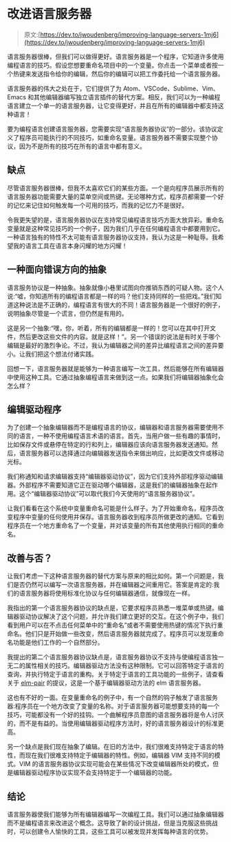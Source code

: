 # 改进语言服务器

> 原文:[https://dev.to/jwoudenberg/improving-language-servers-1mj6](https://dev.to/jwoudenberg/improving-language-servers-1mj6)

语言服务器很棒，但我们可以做得更好。语言服务器是一个程序，它知道许多使用编程语言的技巧。假设您想要重命名项目中的一个变量。你点击一个菜单或者按一个热键来发送指令给你的编辑，然后你的编辑可以把工作委托给一个语言服务器。

语言服务器的伟大之处在于，它们提供了为 Atom、VSCode、Sublime、Vim、Emacs 和其他编辑器编写独立语言插件的替代方案。相反，我们可以为一种编程语言建立一个单一的语言服务器，让它变得更好，并且在所有的编辑器中都支持这种语言！

要为编程语言创建语言服务器，您需要实现“语言服务器协议”的一部分。该协议定义了程序员可能执行的不同技巧，如重命名变量。语言服务器不需要实现整个协议，因为不是所有的技巧在所有的语言中都有意义。

## [](#shortcomings)缺点

尽管语言服务器很棒，但我不太喜欢它们的某些方面。一个是向程序员展示所有的语言服务器功能需要大量的菜单空间或热键。无论哪种方式，程序员都需要一个好的记忆来记住如何触发每一个可用的技巧，而我的记忆力不是很好。

令我更失望的是，语言服务器协议在支持常见编程语言技巧方面大放异彩。重命名变量就是这种常见技巧的一个例子，因为我们几乎在任何编程语言中都要用到它。一种语言独有的特性不太可能有语言服务器协议支持，我认为这是一种耻辱。我希望我的语言工具在语言本身闪耀的地方闪耀！

## [](#an-abstraction-facing-the-wrong-way)一种面向错误方向的抽象

语言服务协议是一种抽象。抽象就像小巷里试图向你推销东西的可疑人物。这个人说:“嘘，你知道所有的编程语言都是一样的吗？他们支持同样的一些把戏。”我们知道这种说法是不正确的，编程语言有很大的不同！语言服务器是一个很好的例子，说明抽象尽管是一个谎言，但仍然是有用的。

这是另一个抽象:“嘿，你，听着，所有的编辑都是一样的！您可以在其中打开文件，然后更改这些文件的内容。就是这样！”。另一个错误的说法是有时关于哪个编辑是最好的激烈争论。不过，我认为编辑器之间的差异比编程语言之间的差异要小。让我们把这个想法付诸实践。

回想一下，语言服务器就是能够为一种语言编写一次工具，然后能够在所有编辑器中使用这种工具。它通过抽象编程语言来做到这一点。如果我们将编辑器抽象化会怎么样？

## [](#editor-drivers)编辑驱动程序

为了创建一个抽象编辑器而不是编程语言的协议，编辑器和语言服务器需要使用不同的语言，一种不使用编程语言术语的语言。首先，当用户做一些有趣的事情时，比如保存文件或悬停在特定的行和列上，编辑器应该向语言服务器发送通知。然后，语言服务器可以选择通过向编辑器发送指令来做出响应，比如更改文件或移动光标。

我们称通知和请求编辑器支持“编辑器驱动协议”，因为它们支持外部程序驱动编辑器。外部程序不需要知道它正在驱动哪个编辑器，这是我们的编辑器抽象在起作用。这个“编辑器驱动协议”可以取代我们今天使用的“语言服务器协议”。

让我们看看在这个系统中变量重命名可能是什么样子。为了开始重命名，程序员改变程序中变量的任何使用并保存。语言服务器收到程序员所做更改的通知。它看到程序员在一个地方重命名了一个变量，并对该变量的所有其他使用执行相同的重命名。

## [](#improvement-or-not)改善与否？

让我们考虑一下这种语言服务器的替代方案与原来的相比如何。第一个问题是，我们是否仍然可以编写一次语言服务器，并在编辑器之间重用它。答案是肯定的:我们的语言服务器将使用标准化协议与任何编辑器通信，就像现在一样。

我指出的第一个语言服务器协议的缺点是，它要求程序员熟悉一堆菜单或热键。编辑器驱动协议解决了这个问题，并允许我们建立更好的交互。在这个例子中，我们看到用户可以在不点击任何菜单中的“重命名”或者不需要使用热键的情况下执行重命名。他们只是开始做一些改变，然后语言服务器就完成了。程序员可以发现重命名功能是他们工作的一个自然部分。

我提出的第二个语言服务器协议缺点是，语言服务器协议不支持与使编程语言独一无二的属性相关的技巧。编辑器驱动方法没有这种限制。它可以回答特定于语言的查询，并执行特定于语言的重构。关于特定于语言的工具功能的一些例子，请查看关于 [elm-pair](https://elm-pair.jasperwoudenberg.com/) 的提议，这是一个基于编辑器驱动方法的 elm 语言服务器。

这也有不好的一面。在变量重命名的例子中，有一个自然的钩子触发了语言服务器:程序员在一个地方改变了变量的名称。对于语言服务器可能想要支持的每一个技巧，可能都没有一个好的挂钩。一个曲解程序员意图的语言服务器将是令人讨厌的，而不是有益的。当使用编辑器驱动程序方法时，好的语言服务器设计的标准更高。

另一个缺点是我们现在抽象了编辑。在旧的方法中，我们很难支持特定于语言的特性，而现在我们很难支持特定于编辑器的特性。例如，编辑器 VIM 支持不同的模式。VIM 的语言服务器协议实现可能会在某些情况下改变编辑器所处的模式，但是编辑器驱动程序协议实现不会支持特定于一个编辑器的功能。

## [](#conclusion)结论

语言服务器使我们能够为所有编辑器编写一次编程工具。我们可以通过抽象编辑器而不是编程语言来改进这个概念。这导致了新的设计挑战，但是当克服这些挑战时，可以创建令人愉快的工具，这些工具可以被发现并发挥每种语言的优势。